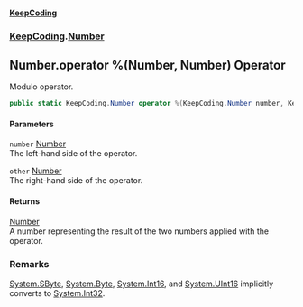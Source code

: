 #### [KeepCoding](index.md 'index')
### [KeepCoding](KeepCoding.md 'KeepCoding').[Number](Number.md 'KeepCoding.Number')
## Number.operator %(Number, Number) Operator
Modulo operator.  
```csharp
public static KeepCoding.Number operator %(KeepCoding.Number number, KeepCoding.Number other);
```
#### Parameters
<a name='KeepCoding.Number.op_Modulus(KeepCoding.Number.KeepCoding.Number).number'></a>
`number` [Number](Number.md 'KeepCoding.Number')  
The left-hand side of the operator.
  
<a name='KeepCoding.Number.op_Modulus(KeepCoding.Number.KeepCoding.Number).other'></a>
`other` [Number](Number.md 'KeepCoding.Number')  
The right-hand side of the operator.
  
#### Returns
[Number](Number.md 'KeepCoding.Number')  
A number representing the result of the two numbers applied with the operator.
### Remarks
[System.SByte](https://docs.microsoft.com/en-us/dotnet/api/System.SByte 'System.SByte'), [System.Byte](https://docs.microsoft.com/en-us/dotnet/api/System.Byte 'System.Byte'), [System.Int16](https://docs.microsoft.com/en-us/dotnet/api/System.Int16 'System.Int16'), and [System.UInt16](https://docs.microsoft.com/en-us/dotnet/api/System.UInt16 'System.UInt16') implicitly converts to [System.Int32](https://docs.microsoft.com/en-us/dotnet/api/System.Int32 'System.Int32').  
            
